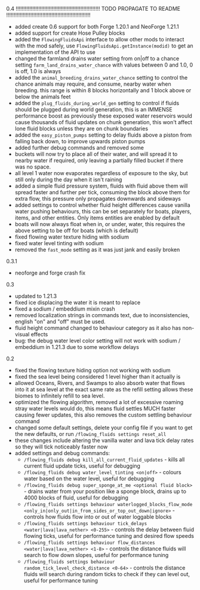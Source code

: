 
0.4
!!!!!!!!!!!!!!!!!!!!!!!!!!!!!!!!!!!!!!!!!!!!!!!!!!!!!!!!
TODO PROPAGATE TO README 
!!!!!!!!!!!!!!!!!!!!!!!!!!!!!!!!!!!!!!!!!!!!!!!!!!!!!!!!
- added create 0.6 support for both Forge 1.20.1 and NeoForge 1.21.1
- added support for create Hose Pulley blocks
- added the `FlowingFluidsApi` interface to allow other mods to interact with the mod safely, use `FlowingFluidsApi.getInstance(modid)` to get an implementation of the API to use
- changed the farmland drains water setting from on|off to a chance setting `farm_land_drains_water_chance` with values between 0 and 1.0, 0 is off, 1.0 is always
- added the `animal_breeding_drains_water_chance` setting to control the chance animals may require, and consume, nearby water when breeding. this range is within 8 blocks horizontally and 1 block above or below the animals feet
- added the `plug_fluids_during_world_gen` setting to control if fluids should be plugged during world generation, this is an IMMENSE performance boost as previously these exposed water reservoirs would cause thousands of fluid updates on chunk generation, this won't affect lone fluid blocks unless they are on chunk boundaries
- added the `easy_piston_pumps` setting to delay fluids above a piston from falling back down, to improve upwards piston pumps
- added further debug commands and removed some
- buckets will now try to place all of their water, and will spread it to nearby water if required, only leaving a partially filled bucket if there was no space.
- all level 1 water now evaporates regardless of exposure to the sky, but still only during the day when it isn't raining
- added a simple fluid pressure system, fluids with fluid above them will spread faster and further per tick, consuming the block above them for extra flow, this pressure only propagates downwards and sideways
- added settings to control whether fluid height differences cause vanilla water pushing behaviours, this can be set separately for boats, players, items, and other entities. Only items entities are enabled by default
- boats will now always float when in, or under, water, this requires the above setting to be off for boats (which is default)
- fixed flowing water texture hiding with sodium
- fixed water level tinting with sodium
- removed the `fast_mode` setting as it was just jank and easily broken

0.3.1 
- neoforge and forge crash fix

0.3
- updated to 1.21.3
- fixed ice displacing the water it is meant to replace
- fixed a sodium / embeddium mixin crash
- removed localization strings in commands text, due to inconsistencies, english "on" and "off" must be used.
- fluid height command changed to behaviour category as it also has non-visual effects
- bug: the debug water level color setting will not work with sodium / embeddium in 1.21.3 due to some workflow delays

0.2

- fixed the flowing texture hiding option not working with sodium
- fixed the sea level being considered 1 level higher than it actually is
- allowed Oceans, Rivers, and Swamps to also absorb water that flows into it at sea level at the exact same rate as the refill setting allows these biomes to infinitely refill to sea level.
- optimized the flowing algorithm, removed a lot of excessive roaming stray water levels would do, this means fluid settles MUCH faster causing fewer updates, this also removes the custom settling behaviour command
- changed some default settings, delete your config file if you want to get the new defaults, or run `/flowing_fluids settings reset_all`
- these changes include altering the vanilla water and lava tick delay rates so they will tick noticeably faster now
- added settings and debug commands:
  - `/flowing_fluids debug kill_all_current_fluid_updates` - kills all current fluid update ticks, useful for debugging
  - `/flowing_fluids debug water_level_tinting <on|off>` - colours water based on the water level, useful for debugging
  - `/flowing_fluids debug super_sponge_at_me <optional fluid block>` - drains water from your position like a sponge block, drains up to 4000 blocks of fluid, useful for debugging
  - `/flowing_fluids settings behaviour waterlogged_blocks_flow_mode <only_in|only_out|in_from_sides_or_top_out_down|ignore>` - controls how fluids flow into or out of water loggable blocks
  - `/flowing_fluids settings behaviour tick_delays <water|lava|lava_nether> <0-255>` - controls the delay between fluid flowing ticks, useful for performance tuning and desired flow speeds
  - `/flowing_fluids settings behaviour flow_distances <water|lava|lava_nether> <1-8>` - controls the distance fluids will search to flow down slopes, useful for performance tuning
  - `/flowing_fluids settings behaviour random_tick_level_check_distance <0-64>` - controls the distance fluids will search during random ticks to check if they can level out, useful for performance tuning
